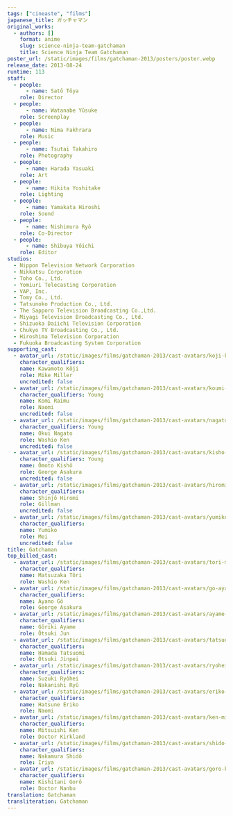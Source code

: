 ```yaml
---
tags: ["cineaste", "films"]
japanese_title: ガッチャマン
original_works:
  - authors: []
    format: anime
    slug: science-ninja-team-gatchaman
    title: Science Ninja Team Gatchaman
poster_url: /static/images/films/gatchaman-2013/posters/poster.webp
release_date: 2013-08-24
runtime: 113
staff:
  - people:
      - name: Satô Tôya
    role: Director
  - people:
      - name: Watanabe Yûsuke
    role: Screenplay
  - people:
      - name: Nima Fakhrara
    role: Music
  - people:
      - name: Tsutai Takahiro
    role: Photography
  - people:
      - name: Harada Yasuaki
    role: Art
  - people:
      - name: Hikita Yoshitake
    role: Lighting
  - people:
      - name: Yamakata Hiroshi
    role: Sound
  - people:
      - name: Nishimura Ryô
    role: Co-Director
  - people:
      - name: Shibuya Yôichi
    role: Editor
studios:
  - Nippon Television Network Corporation
  - Nikkatsu Corporation
  - Toho Co., Ltd.
  - Yomiuri Telecasting Corporation
  - VAP, Inc.
  - Tomy Co., Ltd.
  - Tatsunoko Production Co., Ltd.
  - The Sapporo Television Broadcasting Co.,Ltd.
  - Miyagi Television Broadcasting Co., Ltd.
  - Shizuoka Daiichi Television Corporation
  - Chukyo TV Broadcasting Co., Ltd.
  - Hiroshima Television Corporation
  - Fukuoka Broadcasting System Corporation
supporting_cast:
  - avatar_url: /static/images/films/gatchaman-2013/cast-avatars/koji-kawamoto-0.webp
    character_qualifiers:
    name: Kawamoto Kôji
    role: Mike Miller
    uncredited: false
  - avatar_url: /static/images/films/gatchaman-2013/cast-avatars/koumi-raimu-0.webp
    character_qualifiers: Young
    name: Komi Raimu
    role: Naomi
    uncredited: false
  - avatar_url: /static/images/films/gatchaman-2013/cast-avatars/nagato-okui-0.webp
    character_qualifiers: Young
    name: Okui Nagato
    role: Washio Ken
    uncredited: false
  - avatar_url: /static/images/films/gatchaman-2013/cast-avatars/kisho-omoto-0.webp
    character_qualifiers: Young
    name: Ômoto Kishô
    role: George Asakura
    uncredited: false
  - avatar_url: /static/images/films/gatchaman-2013/cast-avatars/hiromi-shinjo-0.webp
    character_qualifiers:
    name: Shinjô Hiromi
    role: Gillman
    uncredited: false
  - avatar_url: /static/images/films/gatchaman-2013/cast-avatars/yumiko-0.webp
    character_qualifiers:
    name: Yumiko
    role: Mei
    uncredited: false
title: Gatchaman
top_billed_cast:
  - avatar_url: /static/images/films/gatchaman-2013/cast-avatars/tori-matsuzaka-0.webp
    character_qualifiers:
    name: Matsuzaka Tôri
    role: Washio Ken
  - avatar_url: /static/images/films/gatchaman-2013/cast-avatars/go-ayano-0.webp
    character_qualifiers:
    name: Ayano Gô
    role: George Asakura
  - avatar_url: /static/images/films/gatchaman-2013/cast-avatars/ayame-goriki-0.webp
    character_qualifiers:
    name: Gôriki Ayame
    role: Ôtsuki Jun
  - avatar_url: /static/images/films/gatchaman-2013/cast-avatars/tatsuomi-hamada-0.webp
    character_qualifiers:
    name: Hamada Tatsuomi
    role: Ôtsuki Jinpei
  - avatar_url: /static/images/films/gatchaman-2013/cast-avatars/ryohei-suzuki-0.webp
    character_qualifiers:
    name: Suzuki Ryôhei
    role: Nakanishi Ryû
  - avatar_url: /static/images/films/gatchaman-2013/cast-avatars/eriko-hatsune-0.webp
    character_qualifiers:
    name: Hatsune Eriko
    role: Naomi
  - avatar_url: /static/images/films/gatchaman-2013/cast-avatars/ken-mitsuishi-0.webp
    character_qualifiers:
    name: Mitsuishi Ken
    role: Doctor Kirkland
  - avatar_url: /static/images/films/gatchaman-2013/cast-avatars/shido-nakamura-0.webp
    character_qualifiers:
    name: Nakamura Shidô
    role: Iriya
  - avatar_url: /static/images/films/gatchaman-2013/cast-avatars/goro-kishitani-0.webp
    character_qualifiers:
    name: Kishitani Gorô
    role: Doctor Nanbu
translation: Gatchaman
transliteration: Gatchaman
---
```

